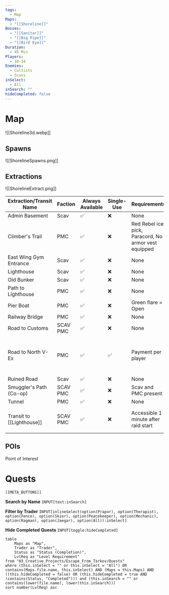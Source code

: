 ```yaml
---
tags:
  - Map
Maps:
  - "[[Shoreline]]"
Bosses:
  - "[[Sanitar]]"
  - "[[Big Pipe]]"
  - "[[Bird Eye]]"
Duration:
  - 45 Min
Players:
  - 10-14
Enemies:
  - Cultists
  - Scavs
inSelect:
  - All
inSearch: ""
hideCompleted: false
---
```

# Map

![[Shoreline3d.webp]]
## Spawns

![[ShorelineSpawns.png]]

## Extractions

![[ShorelineExtract.png]]

| Extraction/Transit Name   | Faction     | Always Available | Single-Use | Requirements                                         | Notes                                       |
| ------------------------- | ----------- | ---------------- | ---------- | ---------------------------------------------------- | ------------------------------------------- |
| Admin Basement            | Scav        | ✅                | ❌          | None                                                 |                                             |
| Climber's Trail           | PMC         | ✅                | ❌          | Red Rebel ice pick, Paracord, No armor vest equipped |                                             |
| East Wing Gym Entrance    | Scav        | ✅                | ❌          | None                                                 |                                             |
| Lighthouse                | Scav        | ✅                | ❌          | None                                                 |                                             |
| Old Bunker                | Scav        | ✅                | ❌          | None                                                 |                                             |
| Path to Lighthouse        | PMC         | ✅                | ❌          | None                                                 |                                             |
| Pier Boat                 | PMC         | ✅                | ❌          | Green flare = Open                                   |                                             |
| Railway Bridge            | PMC         | ✅                | ❌          | None                                                 |                                             |
| Road to Customs           | SCAV<br>PMC | ✅                | ❌          | None                                                 |                                             |
| Road to North V-Ex        | PMC         | ✅                | ✅          | Payment per player                                   | Max 5 players; fee influenced by Scav karma |
| Ruined Road               | Scav        | ✅                | ❌          | None                                                 |                                             |
| Smuggler's Path (Co-op)   | SCAV<br>PMC | ✅                | ❌          | Scav and PMC present                                 |                                             |
| Tunnel                    | PMC         | ✅                | ❌          | None                                                 |                                             |
| Transit to [[Lighthouse]] | SCAV<br>PMC | ✅                | ❌          | Accessible 1 minute after raid start                 | In front of Path to Lighthouse extraction   |

## POIs

Point of Interest
# Quests
```meta-bind-embed
[[META_BUTTONS]]
```
**Search by Name**
`INPUT[text:inSearch]`

**Filter by Trader**
`INPUT[inlineSelect(option(Prapor), option(Therapist), option(Fence), option(Skier), option(Peacekeeper), option(Mechanic), option(Ragman), option(Jaegar), option(All)):inSelect]`

**Hide Completed Quests**
`INPUT[toggle:hideCompleted]`
```dataview
table 
    Maps as "Map", 
    Trader as "Trader", 
    Status as "Status (Completion)", 
    LvlReq as "Level Requirement"
from "03_Creative_Projects/Escape_From_Tarkov/Quests"
where (this.inSelect = "" or this.inSelect = "All") OR contains(Maps.file.name, this.inSelect) AND (Maps = this.Maps) AND ((this.hideCompleted = false) OR (this.hideCompleted = true AND !contains(Status, "Completed"))) and (this.inSearch = "" or contains(lower(file.name), lower(this.inSearch)))
sort number(LvlReq) asc
```
